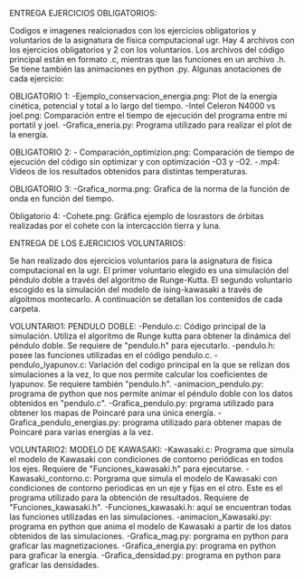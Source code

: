 ENTREGA EJERCICIOS OBLIGATORIOS:

Codigos e imagenes realcionados con los ejercicios obligatorios y voluntarios de la asignatura de física computacional ugr.
Hay 4 archivos con los ejercicios obligatorios y 2 con los voluntarios. 
Los archivos del código principal están en formato .c, mientras que las funciones en un archivo .h. Se tiene también las animaciones en python .py.
Algunas anotaciones de cada ejercicio:

OBLIGATORIO 1: -Ejemplo_conservacion_energia.png: Plot de la energía cinética, potencial y total a lo largo del tiempo.
  -Intel Celeron N4000 vs joel.png: Comparación entre el tiempo de ejecución del programa entre mi portatil y joel.
  -Grafica_eneria.py: Programa utilizado para realizar el plot de la energía.

OBLIGATORIO 2: - Comparación_optimizion.png: Comparación de tiempo de ejecución del código sin optimizar y con optimización -O3 y -O2.
  -.mp4: Videos de los resultados obtenidos para distintas temperaturas.

OBLIGATORIO 3: -Grafica_norma.png: Grafica de la norma de la función de onda en función del tiempo.

Obligatorio 4: -Cohete.png: Gráfica ejemplo de losrastors de órbitas realizadas por el cohete con la intercacción tierra y luna.


ENTREGA DE LOS EJERCICIOS VOLUNTARIOS:

Se han realizado dos ejercicios voluntarios para la asignatura de fisica computacional en la ugr. El primer voluntario elegido es una simulación del péndulo doble a través del algoritmo de Runge-Kutta.
El segundo voluntario escogido es la simulación del modelo de ising-kawasaki a través de algoitmos montecarlo.
A continuación se detallan los contenidos de cada carpeta.

VOLUNTARIO1: PENDULO DOBLE: -Pendulo.c: Código principal de la simulación. Utiliza el algoritmo de Runge kutta para obtener la dinámica del péndulo doble. Se requiere de "pendulo.h" para ejecutarlo.
  -pendulo.h: posee las funciones utilizadas en el código pendulo.c.
  -pendulo_lyapunov.c: Variación del codigo principal en la que se relizan dos simulaciones a la vez, lo que nos permite calcular los coeficientes de lyapunov. Se requiere también "pendulo.h".
  -animacion_pendulo.py: programa de python que nos permíte animar el péndulo doble con los datos obtenidos en "pendulo.c".
  -Grafica_pendulo.py: prgrama utilizado para obtener los mapas de Poincaré para una única energía.
  -Grafica_pendulo_energias.py: programa utilizado para obtener mapas de Poincaré para varias energías a la vez.


VOLUNTARIO2: MODELO DE KAWASAKI: -Kawasaki.c: Programa que simula el modelo de Kawasaki con condiciones de contorno periódicas en todos los ejes. Requiere de "Funciones_kawasaki.h" para ejecutarse.
  -Kawasaki_contorno.c: Porgrama que simula el modelo de Kawasaki con condiciones de contorno periodicas en un eje y fijas en el otro. Este es el programa utilizado para la obtención de resultados. Requiere de "Funciones_kawasaki.h".
  -Funciones_kawasaki.h: aquí se encuentran todas las funciones utilizadas en las simulaciones.
  -animacion_Kawasaki.py: programa en python que anima el modelo de Kawasaki a partir de los datos obtenidos de las simulaciones.
  -Grafica_mag.py: porgrama en python para graficar las magnetizaciones.
  -Grafica_energia.py: programa en python para graficar la energía.
  -Grafica_densidad.py: programa en python para graficar las densidades.
